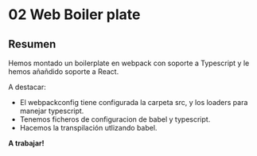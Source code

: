 # 02 Web Boiler plate

## Resumen

Hemos montado un boilerplate en webpack con soporte a Typescript y le hemos añañdido
soporte a React.

A destacar:

- El webpackconfig tiene configurada la carpeta src, y los loaders para manejar typescript.
- Tenemos ficheros de configuracion de babel y typescript.
- Hacemos la transpilación utlizando babel.

__A trabajar!__
